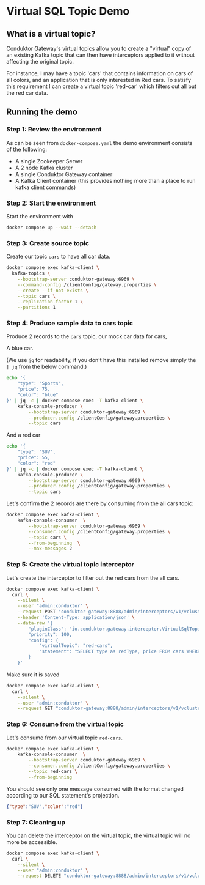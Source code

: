 # Virtual SQL Topic Demo

## What is a virtual topic?

Conduktor Gateway's virtual topics allow you to create a "virtual" copy of an existing Kafka topic that can then 
have interceptors applied to it without affecting the original topic. 

For instance, I may have a topic 'cars' that contains information on cars of all colors, and an application that is only 
interested in Red cars. To satisfy this requirement I can create a virtual topic 'red-car' which filters out all but the red car data.

## Running the demo

### Step 1: Review the environment

As can be seen from `docker-compose.yaml` the demo environment consists of the following:

* A single Zookeeper Server
* A 2 node Kafka cluster
* A single Conduktor Gateway container
* A Kafka Client container (this provides nothing more than a place to run kafka client commands)

### Step 2: Start the environment

Start the environment with

```bash
docker compose up --wait --detach
```

### Step 3: Create source topic

Create our topic `cars` to have all car data.

```bash
docker compose exec kafka-client \
  kafka-topics \
    --bootstrap-server conduktor-gateway:6969 \
    --command-config /clientConfig/gateway.properties \
    --create --if-not-exists \
    --topic cars \
    --replication-factor 1 \
    --partitions 1
```

### Step 4: Produce sample data to cars topic

Produce 2 records to the `cars` topic, our mock car data for cars, 

A blue car.

(We use `jq` for readability, if you don't have this installed remove simply the `| jq` from the below command.)

```bash
echo '{ 
    "type": "Sports",
    "price": 75,
    "color": "blue" 
}' | jq -c | docker compose exec -T kafka-client \
    kafka-console-producer \
        --bootstrap-server conduktor-gateway:6969 \
        --producer.config /clientConfig/gateway.properties \
        --topic cars
```

And a red car

```bash
echo '{ 
    "type": "SUV",
    "price": 55,
    "color": "red" 
}' | jq -c | docker compose exec -T kafka-client \
    kafka-console-producer \
        --bootstrap-server conduktor-gateway:6969 \
        --producer.config /clientConfig/gateway.properties \
        --topic cars
```

Let's confirm the 2 records are there by consuming from the all cars topic:

```bash
docker compose exec kafka-client \
    kafka-console-consumer  \
        --bootstrap-server conduktor-gateway:6969 \
        --consumer.config /clientConfig/gateway.properties \
        --topic cars \
        --from-beginning  \
        --max-messages 2
```

### Step 5: Create the virtual topic interceptor
Let's create the interceptor to filter out the red cars from the all cars.

```bash
docker compose exec kafka-client \
  curl \
    --silent \
    --user "admin:conduktor" \
    --request POST "conduktor-gateway:8888/admin/interceptors/v1/vcluster/someCluster/interceptor/red-cars-virtual-topic" \
    --header 'Content-Type: application/json' \
    --data-raw '{
        "pluginClass": "io.conduktor.gateway.interceptor.VirtualSqlTopicPlugin",
        "priority": 100,
        "config": {
            "virtualTopic": "red-cars",
            "statement": "SELECT type as redType, price FROM cars WHERE color = '"'red'"'"
        }
    }'
```

Make sure it is saved

```bash
docker compose exec kafka-client \
  curl \
    --silent \
    --user "admin:conduktor" \
    --request GET "conduktor-gateway:8888/admin/interceptors/v1/vcluster/someCluster/interceptor/red-cars-virtual-topic" | jq
```


### Step 6: Consume from the virtual topic

Let's consume from our virtual topic `red-cars`.

```bash
docker compose exec kafka-client \
    kafka-console-consumer  \
        --bootstrap-server conduktor-gateway:6969 \
        --consumer.config /clientConfig/gateway.properties \
        --topic red-cars \
        --from-beginning
```

You should see only one message consumed with the format changed according to our SQL statement's projection.

```json
{"type":"SUV","color":"red"}
```

### Step 7: Cleaning up

You can delete the interceptor on the virtual topic, the virtual topic will no more be accessible.

```bash
docker compose exec kafka-client \
  curl \
    --silent \
    --user "admin:conduktor" \
    --request DELETE "conduktor-gateway:8888/admin/interceptors/v1/vcluster/someCluster/interceptor/red-cars-virtual-topic"
```